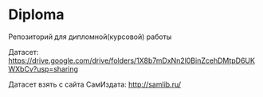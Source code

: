 # Diploma
Репозиторий для дипломной(курсовой) работы 

Датасет: https://drive.google.com/drive/folders/1X8b7mDxNn2l0BinZcehDMtpD6UKWXbCv?usp=sharing

Датасет взять с сайта СамИздата: http://samlib.ru/
